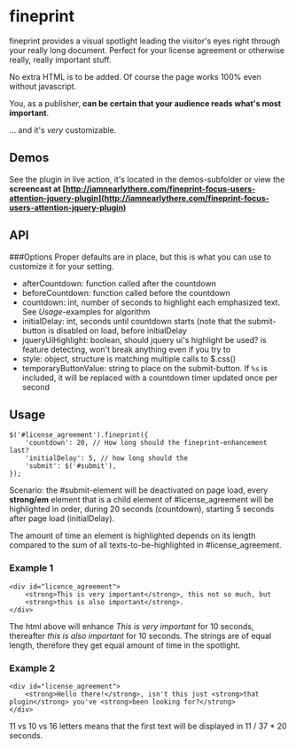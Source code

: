 # fineprint
fineprint provides a visual spotlight leading the visitor's eyes right through your really long document. Perfect for your license agreement or otherwise really, really important stuff.

No extra HTML is to be added. Of course the page works 100% even without javascript.

You, as a publisher, **can be certain that your audience reads what's most important**.

... and it's *very* customizable.

## Demos
See the plugin in live action, it's located in the demos-subfolder
or
view the **screencast at [http://iamnearlythere.com/fineprint-focus-users-attention-jquery-plugin](http://iamnearlythere.com/fineprint-focus-users-attention-jquery-plugin)**

## API

###Options
Proper defaults are in place, but this is what you can use to customize it for your setting.

 - afterCountdown: function called after the countdown
 - beforeCountdown: function called before the countdown
 - countdown: int, number of seconds to highlight each emphasized text. See *Usage*-examples for algorithm
 - initialDelay: int, seconds until countdown starts (note that the submit-button is disabled on load, before initialDelay
 - jqueryUiHighlight: boolean, should jquery ui's highlight be used? is feature detecting, won't  break anything even if you try to
 - style: object, structure is matching multiple calls to $.css()
 - temporaryButtonValue: string to place on the submit-button. If `%s` is included, it will be replaced with a countdown timer updated once per second

## Usage
	$('#license_agreement').fineprint({
		'countdown': 20, // How long should the fineprint-enhancement last?
		'initialDelay': 5, // how long should the 
		'submit': $('#submit'),
	});

Scenario: the #submit-element will be deactivated on page load, every **strong/em** element that is a child element of #license_agreement will be highlighted in order, during 20 seconds (countdown), starting 5 seconds after page load (initialDelay).

The amount of time an element is highlighted depends on its length compared to the sum of all texts-to-be-highlighted in #license_agreement.

### Example 1
	
	<div id="licence_agreement">
		<strong>This is very important</strong>, this not so much, but
		<strong>this is also important</strong>.
	</div>

The html above will enhance *This is very important* for 10 seconds, thereafter *this is also important* for 10 seconds. The strings are of equal length, therefore they get equal amount of time in the spotlight.

### Example 2

	<div id="license_agreement">
		<strong>Hello there!</strong>, isn't this just <strong>that plugin</strong> you've <strong>been looking for?</strong>
	</div>

 11 vs 10 vs 16 letters means that the first text will be displayed in 11 / 37 * 20 seconds.
